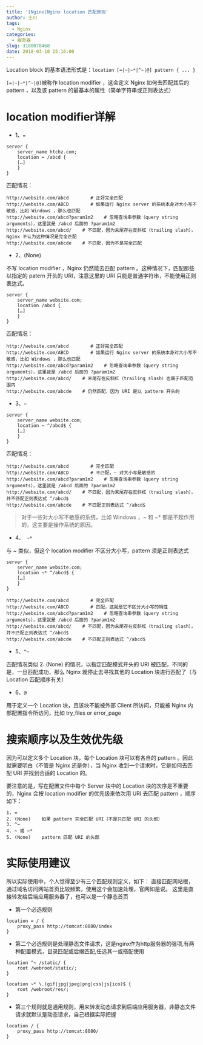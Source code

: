 ```yaml
---
title: '[Nginx]Nginx location 匹配原则'
author: 土川
tags:
  - Nginx
categories:
  - 服务器
slug: 3180078468
date: 2018-03-10 15:16:00
---
```

Location block 的基本语法形式是：`location [=|~|~*|^~|@] pattern { ... }`

`[=|~|~*|^~|@]`被称作 location modifier ，这会定义 Nginx 如何去匹配其后的 pattern ，以及该 pattern 的最基本的属性（简单字符串或正则表达式）

# location modifier详解

* 1、`=`

```
server {
    server_name htchz.com;
    location = /abcd {
    […]
    }
}
```
匹配情况：
   
    http://website.com/abcd        # 正好完全匹配
    http://website.com/ABCD        # 如果运行 Nginx server 的系统本身对大小写不敏感，比如 Windows ，那么也匹配
    http://website.com/abcd?param1m2    # 忽略查询串参数（query string arguments），这里就是 /abcd 后面的 ?param1m2
    http://website.com/abcd/    # 不匹配，因为末尾存在反斜杠（trailing slash），Nginx 不认为这种情况是完全匹配
    http://website.com/abcde    # 不匹配，因为不是完全匹配
* 2、(None)

不写 location modifier ，Nginx 仍然能去匹配 pattern 。这种情况下，匹配那些以指定的 patern 开头的 URI，注意这里的 URI 只能是普通字符串，不能使用正则表达式。
```
server {
    server_name website.com;
    location /abcd {
    […]
    }
}
```
匹配情况：

    http://website.com/abcd        # 正好完全匹配
    http://website.com/ABCD        # 如果运行 Nginx server 的系统本身对大小写不敏感，比如 Windows ，那么也匹配
    http://website.com/abcd?param1m2    # 忽略查询串参数（query string arguments），这里就是 /abcd 后面的 ?param1m2
    http://website.com/abcd/    # 末尾存在反斜杠（trailing slash）也属于匹配范围内
    http://website.com/abcde    # 仍然匹配，因为 URI 是以 pattern 开头的
* 3、`~`

```
server {
    server_name website.com;
    location ~ ^/abcd$ {
    […]
    }
}
```
匹配情况：

    http://website.com/abcd        # 完全匹配
    http://website.com/ABCD        # 不匹配，~ 对大小写是敏感的
    http://website.com/abcd?param1m2    # 忽略查询串参数（query string arguments），这里就是 /abcd 后面的 ?param1m2
    http://website.com/abcd/    # 不匹配，因为末尾存在反斜杠（trailing slash），并不匹配正则表达式 ^/abcd$
    http://website.com/abcde    # 不匹配正则表达式 ^/abcd$

> 对于一些对大小写不敏感的系统，比如 Windows ，~ 和 ~* 都是不起作用的，这主要是操作系统的原因。

* 4、` ~*`

与 ~ 类似，但这个 location modifier 不区分大小写，pattern 须是正则表达式
```
server {
    server_name website.com;
    location ~* ^/abcd$ {
    […]
    }
}
```

    http://website.com/abcd        # 完全匹配
    http://website.com/ABCD        # 匹配，这就是它不区分大小写的特性
    http://website.com/abcd?param1m2    # 忽略查询串参数（query string arguments），这里就是 /abcd 后面的 ?param1m2
    http://website.com/abcd/    # 不匹配，因为末尾存在反斜杠（trailing slash），并不匹配正则表达式 ^/abcd$
    http://website.com/abcde    # 不匹配正则表达式 ^/abcd$

* 5、`^~`

匹配情况类似 2. (None) 的情况，以指定匹配模式开头的 URI 被匹配，不同的是，一旦匹配成功，那么 Nginx 就停止去寻找其他的 Location 块进行匹配了（与 Location 匹配顺序有关）
* 6、`@`

用于定义一个 Location 块，且该块不能被外部 Client 所访问，只能被 Nginx 内部配置指令所访问，比如 try_files or error_page

# 搜索顺序以及生效优先级
因为可以定义多个 Location 块，每个 Location 块可以有各自的 pattern 。因此就需要明白（不管是 Nginx 还是你），当 Nginx 收到一个请求时，它是如何去匹配 URI 并找到合适的 Location 的。

要注意的是，写在配置文件中每个 Server 块中的 Location 块的次序是不重要的，Nginx 会按 location modifier 的优先级来依次用 URI 去匹配 pattern ，顺序如下：
    
    1. =
    2. (None)    如果 pattern 完全匹配 URI（不是只匹配 URI 的头部）
    3. ^~
    4. ~ 或 ~*
    5. (None)    pattern 匹配 URI 的头部
    

# 实际使用建议
所以实际使用中，个人觉得至少有三个匹配规则定义，如下：
直接匹配网站根，通过域名访问网站首页比较频繁，使用这个会加速处理，官网如是说。
这里是直接转发给后端应用服务器了，也可以是一个静态首页

* 第一个必选规则

```
location = / {
    proxy_pass http://tomcat:8080/index
}
```
* 第二个必选规则是处理静态文件请求，这是nginx作为http服务器的强项,有两种配置模式，目录匹配或后缀匹配,任选其一或搭配使用

```
location ^~ /static/ {
    root /webroot/static/;
}
```

```
location ~* \.(gif|jpg|jpeg|png|css|js|ico)$ {
    root /webroot/res/;
}
```

* 第三个规则就是通用规则，用来转发动态请求到后端应用服务器，非静态文件请求就默认是动态请求，自己根据实际把握

```
location / {
    proxy_pass http://tomcat:8080/
}
```